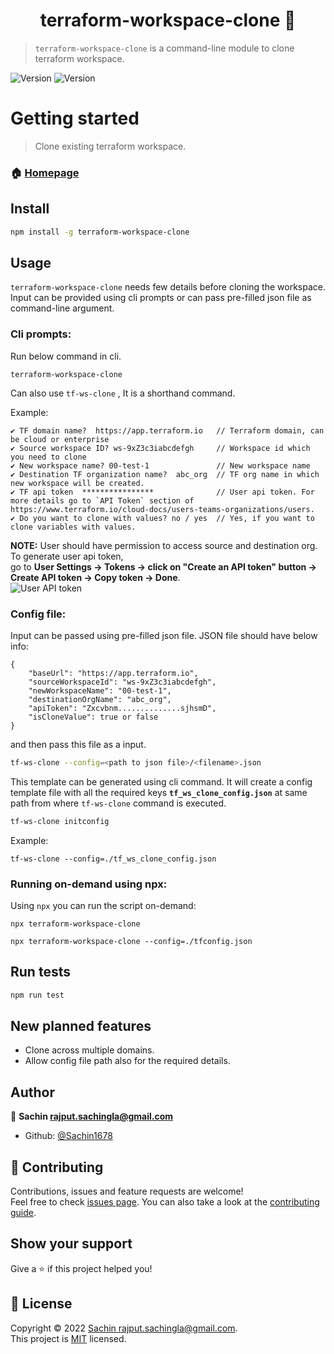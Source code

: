 <h1 align="center">terraform-workspace-clone 👋</h1>


> `terraform-workspace-clone` is a command-line module to clone terraform workspace.
<p>
  <img alt="Version" src="https://img.shields.io/badge/version-2.1.0-blue.svg" />
  <img alt="Version" src="https://img.shields.io/badge/license-MIT-orange.svg" />
</p>

# Getting started
> Clone existing terraform workspace.

### 🏠 [Homepage](https://github.com/Sachin1678/terraform-workspace-clone#readme)

## Install

```sh
npm install -g terraform-workspace-clone
```

## Usage
`terraform-workspace-clone` needs few details before cloning the workspace. Input can be provided using cli prompts or can pass pre-filled json file as command-line argument. 
### Cli prompts:
Run below command in cli.
```
terraform-workspace-clone
```

Can also use `tf-ws-clone` , It is a shorthand command.

Example:
```
✔ TF domain name?  https://app.terraform.io   // Terraform domain, can be cloud or enterprise
✔ Source workspace ID? ws-9xZ3c3iabcdefgh     // Workspace id which you need to clone
✔ New workspace name? 00-test-1               // New workspace name
✔ Destination TF organization name?  abc_org  // TF org name in which new workspace will be created.
✔ TF api token  ****************              // User api token. For more details go to `API Token` section of https://www.terraform.io/cloud-docs/users-teams-organizations/users.
✔ Do you want to clone with values? no / yes  // Yes, if you want to clone variables with values.
```

**NOTE:** User should have permission to access source and destination org. To generate user api token, </br> go to **User Settings -> Tokens -> click on "Create an API token" button -> Create API token -> Copy token -> Done**. </br>
![User API token](https://github.com/sachin1678/terraform-workspace-clone/blob/main/user_api_token.png?raw=true)

### Config file:
Input can be passed using pre-filled json file. JSON file should have below info:

```
{
    "baseUrl": "https://app.terraform.io",
    "sourceWorkspaceId": "ws-9xZ3c3iabcdefgh",
    "newWorkspaceName": "00-test-1",
    "destinationOrgName": "abc_org",
    "apiToken": "Zxcvbnm..............sjhsmD",
    "isCloneValue": true or false
}
```
and then pass this file as a input.

```sh
tf-ws-clone --config=<path to json file>/<filename>.json
```

This template can be generated using cli command. It will create a config template file with all the required keys **`tf_ws_clone_config.json`** at same path from where `tf-ws-clone` command is executed.

```sh
tf-ws-clone initconfig
```

Example:
```
tf-ws-clone --config=./tf_ws_clone_config.json
```

### Running on-demand using npx:
Using `npx` you can run the script on-demand:
```
npx terraform-workspace-clone
```

```
npx terraform-workspace-clone --config=./tfconfig.json
```

## Run tests

```sh
npm run test
```

## New planned features
* Clone across multiple domains.
* Allow config file path also for the required details.
## Author

👤 **Sachin <rajput.sachingla@gmail.com>**

* Github: [@Sachin1678](https://github.com/Sachin1678)

## 🤝 Contributing

Contributions, issues and feature requests are welcome!<br />Feel free to check [issues page](https://github.com/Sachin1678/terraform-workspace-clone/issues). You can also take a look at the [contributing guide](https://github.com/Sachin1678/terraform-workspace-clone/blob/master/CONTRIBUTING.md).

## Show your support

Give a ⭐️ if this project helped you!

## 📝 License

Copyright © 2022 [Sachin <rajput.sachingla@gmail.com>](https://github.com/Sachin1678).<br />
This project is [MIT](https://github.com/Sachin1678/terraform-workspace-clone/blob/master/LICENSE) licensed.
